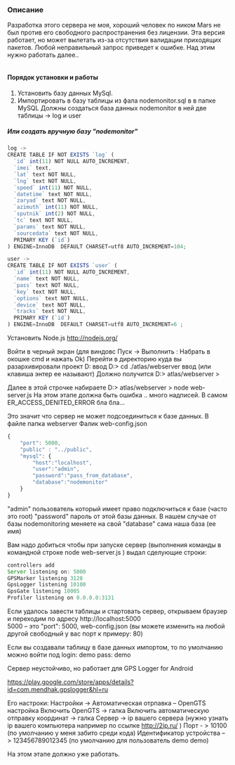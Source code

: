 ﻿### Описание
Разработка этого сервера не моя, хороший человек по ником Mars не был против его свободного распространения без лицензии.
Эта версия работает, но может вылетать из-за отсутствия валидации приходящих пакетов. Любой неправильный запрос приведет к ошибке. Над этим нужно работать далее.. 

<img src="https://lh4.googleusercontent.com/-VGSeqHLH1pA/U61bmLLtodI/AAAAAAAAyXY/4VxkTXrWsws/w1152-h597-no/11111111.jpg" alt=""> 

#### Порядок установки и работы

1. Установить базу данных MySql. 
2. Импортировать в базу таблицы из фала nodemonitor.sql в в папке MySQL Должны создаться база данных nodemonitor в ней две таблицы -> log  и user

##### Или создать вручную базу "nodemonitor"

```js
log ->
CREATE TABLE IF NOT EXISTS `log` (
  `id` int(11) NOT NULL AUTO_INCREMENT,
  `imei` text,
  `lat` text NOT NULL,
  `lng` text NOT NULL,
  `speed` int(11) NOT NULL,
  `datetime` text NOT NULL,
  `zaryad` text NOT NULL,
  `azimuth` int(11) NOT NULL,
  `sputnik` int(2) NOT NULL,
  `tc` text NOT NULL,
  `params` text NOT NULL,
  `sourcedata` text NOT NULL,
  PRIMARY KEY (`id`)
) ENGINE=InnoDB  DEFAULT CHARSET=utf8 AUTO_INCREMENT=104;
```

```js
user ->
CREATE TABLE IF NOT EXISTS `user` (
  `id` int(11) NOT NULL AUTO_INCREMENT,
  `name` text NOT NULL,
  `pass` text NOT NULL,
  `key` text NOT NULL,
  `options` text NOT NULL,
  `device` text NOT NULL,
  `tracks` text NOT NULL,
  PRIMARY KEY (`id`)
) ENGINE=InnoDB  DEFAULT CHARSET=utf8 AUTO_INCREMENT=6 ;
```

Установить Node.js   http://nodejs.org/

Войти в черный экран (для виндовс Пуск -> Выполнить  : Набрать в окошке cmd и нажать Ok)
Перейти в директорию куда вы разархивировали проект   D: ввод 
D:\>  cd ./atlas/webserver   ввод (или клавиша энтер ее называют)
Должно получится 
D:\> atlas/webserver >   

Далее в этой строчке набираете  D:\> atlas/webserver >   node web-server.js
На этом этапе должна быть ошибка .. много надписей. В самом ER_ACCESS_DENITED_ERROR  бла бла… 

Это значит что сервер не может подсоединиться к базе данных. В файле папка webserver Фалик web-config.json 

```js
{
	"port": 5000,   
	"public" : "../public",  
	"mysql": {
		"host":"localhost",
		"user":"admin",	 
		"password":"pass_from_database",
		"database":"nodemonitor"
	}
}
````

"admin"  пользователь который имеет право подключиться к базе (часто это root)
"password"  пароль от этой базы данных. В нашем случае от базы nodemonitoring  меняете на свой
"database"  сама наша база (ее имя)

Вам надо добиться чтобы при запуске сервер (выполнения команды в командной строке node web-server.js ) выдал сделующие строки:
```js
controllers add
Server listening on: 5000
GPSMarker listening 3128
GpsLogger listening 10100
GpsGate listening 10005
Profiler listening on 0.0.0.0:3131
```

Если удалось завести таблицы и стартовать сервер, открываем браузер и переходим по адресу
http://localhost:5000  
5000 – это  "port": 5000,   web-config.json (вы можете изменить на любой другой свободный у вас порт к примеру: 80)

Если вы создавали таблицу в базе данных импортом, то по умолчанию можно войти под 
login: demo
pass:  demo

Сервер неустойчиво, но работает для GPS Logger for Android 

https://play.google.com/store/apps/details?id=com.mendhak.gpslogger&hl=ru

Его настроки:
Настройки -> Автоматическая отрпавка – OpenGTS настройка
Включить OpenGTS  -> галка
Включить автоматическую отправку координат -> галка
Сервер -> ip вашего сервера (нужно узнать ip вашего компьютера например по ссылке http://2ip.ru/ )
Порт  - > 10100 (по умолчанию у меня забито среди кода)
Идентификатор устройства – > 123456789012345  (по умолчанию для пользователь demo demo)

На этом этапе должно уже работать. 

